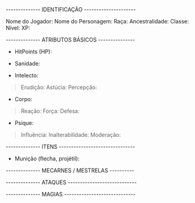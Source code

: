 
-------------- IDENTIFICAÇÃO ---------------------

Nome do Jogador: 
Nome do Personagem:
Raça:
Ancestralidade: 
Classe:
Nível: 
XP:

-------------- ATRIBUTOS BÁSICOS ---------------

* HitPoints (HP):
* Sanidade: 

* Intelecto:
> Erudição:
> Astúcia: 
> Percepção: 

* Corpo:
>Reação:
>Força:
>Defesa:


* Psique:
>Influência:
>Inalterabilidade:
>Moderação:

-------------- ITENS -------------------------------

* Munição (flecha, projétil): 

-------------- MECARNES / MESTRELAS ----------

-------------- ATAQUES ----------------------------

-------------- MAGIAS -----------------------------